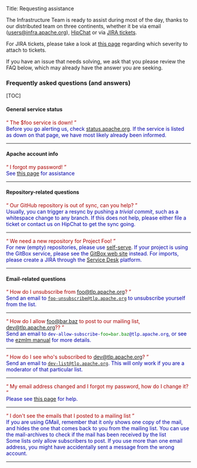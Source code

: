 Title: Requesting assistance


The Infrastructure Team is ready to assist during most of the day,
thanks to our distributed team on three continents, whether it be via
email ([users@infra.apache.org](mailto:users@infra.apache.org)),
[HipChat](http://infra.chat/) or via [JIRA tickets](https://infrahelp.apache.org/).

For JIRA tickets, please take a look at [this page](/reference/committer/contactinfra)
regarding which severity to attach to tickets.

If you have an issue that needs solving, we ask that you please review the FAQ below,
which may already have the answer you are seeking.

### Frequently asked questions (and answers)

[TOC]

#### General service status

<!-- service is down -->
<span style='color: #A00;'><q>
    The $foo service is down!
</q></span>
<br/>
<span style='color: #00A;'>
    Before you go alerting us, check <a href="https://status.apache.org">status.apache.org</a>.
    If the service is listed as down on that page, we have most likely already been informed.
</span>
<hr/>

#### Apache account info

<!-- forgot my password -->
<span style='color: #A00;'><q>
    I forgot my password!
</q></span>
<br/>
<span style='color: #00A;'>
    See <a href="/reference/committer/contactinfra">this page</a> for assistance
</span>
<hr/>


#### Repository-related questions
<!-- github sync stuff -->
<span style='color: #A00;'><q>
    Our GitHub repository is out of sync, can you help?
</q></span>
<br/>
<span style='color: #00A;'>
    Usually, you can trigger a resync by pushing a <i>trivial commit</i>,
    such as a whitespace change to any branch. If this does not help, please either
    file a ticket or contact us on HipChat to get the sync going.
</span>
<hr/>

<!-- new repo setup -->
<span style='color: #A00;'><q>
    We need a new repository for Project Foo!
</q></span>
<br/>
<span style='color: #00A;'>
    For new (empty) repositories, please use <a href="https://selfserve.apache.org/">self-serve</a>. If your project is using the GitBox service, please see the <a href="https://gitbox.apache.org/">GitBox web site</a> instead.
    For imports, please create a JIRA through the <a href="https://infrahelp.apache.org/">Service Desk</a> platform.
</span>
<hr/>

#### Email-related questions
<!-- unsubbing -->
<span style='color: #A00;'><q>
    How do I unsubscribe from foo@tlp.apache.org?
</q></span>
<br/>
<span style='color: #00A;'>
    Send an email to <code>foo-unsubscribe@tlp.apache.org</code> to unsubscribe
    yourself from the list.
</span>
<hr/>

<!-- email whitelisting -->
<span style='color: #A00;'><q>
    How do I allow foo@bar.baz to post to our mailing list, dev@tlp.apache.org??
</q></span>
<br/>
<span style='color: #00A;'>
    Send an email to <code>dev-allow-subscribe-<span style='color:
    #080;'>foo=bar.baz</span>@tlp.apache.org</code>, or see the
    <a href="http://untroubled.org/ezmlm/ezman/ezman2.html">ezmlm manual</a>
    for more details.
</span>
<hr/>

<!-- need subscriber list -->
<span style='color: #A00;'><q>
    How do I see who's subscribed to dev@tlp.apache.org?
</q></span>
<br/>
<span style='color: #00A;'>
    Send an email to <code>dev-list@tlp.apache.org</code>. This will
    only work if you are a moderator of that particular list.
</span>
<hr/>

<!-- account forward borked -->
<span style='color: #A00;'><q>
    My email address changed and I forgot my password, how do I change it?
</q></span>
<br/>
<span style='color: #00A;'>
    Please see <a href="/reference/committer/id">this page</a> for help.
</span>
<hr/>

<!-- missing email sent to lists -->
<span style='color: #A00;'><q>
    I don't see the emails that I posted to a mailing list
</q></span>
<br/>
<span style='color: #00A;'>
If you are using GMail, remember that it only shows one copy of the
mail, and hides the one that comes back to you from the mailing list.
You can use the mail-archives to check if the mail has been received by the list
</span>
<br/>
<span style='color: #00A;'>
Some lists only allow subscribers to post. If you use more than one email address, you might have accidentally sent a message from the wrong account.
</span>
<hr/>

</p>
